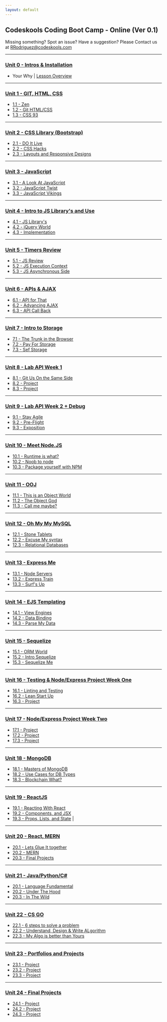 ```yaml
---
layout: default
---
```

## Codeskools Coding Boot Camp - Online  (Ver 0.1)

Missing something? Spot an issue? Have a suggestion? Please Contact us at RRodriguez@codeskools.com

- - -

### [Unit 0 - Intros & Installation](00-Week)

* Your Why \| [Lesson Overview](00-Week/01-Day/01-Day-LessonPlan.md)
- - -

### [Unit 1 - GIT, HTML, CSS ](01-Week)

* [1.1 - Zen](01-Week/01-Day/01-Day-LessonPlan.md) 
* [1.2 - Git HTML/CSS](01-Week/02-Day/02-Day-LessonPlan.md) 
* [1.3 - CSS 93](01-Week/03-Day/03-Day-LessonPlan.md) 

- - -

### [Unit 2 - CSS Library (Bootstrap)](02-Week)

* [2.1 - DO It  Live](02-Week/01-Day/01-Day-LessonPlan.md) 
* [2.2 - CSS Hacks](02-Week/02-Day/02-Day-LessonPlan.md) 
* [2.3 - Layouts and Responsive Designs](02-Week/03-Day/03-Day-LessonPlan.md) 

- - -

### [Unit 3 - JavaScript](03-Week)

* [3.1 - A Look At JavaScript](03-Week/01-Day/01-Day-LessonPlan.md) 
* [3.2 - JavaScript Twist](03-Week/02-Day/02-Day-LessonPlan.md) 
* [3.3 - JavaScript Vikings](03-Week/03-Day/03-Day-LessonPlan.md) 

- - -

### [Unit 4 - Intro to JS Library's and Use](04-Week)

* [4.1 - JS Library's](04-Week/01-Day/01-Day-LessonPlan.md) 
* [4.2 - jQuery World](04-Week/02-Day/02-Day-LessonPlan.md) 
* [4.3 - Implementation](04-Week/03-Day/03-Day-LessonPlan.md)

- - -

### [Unit 5 - Timers Review](05-Week)

* [5.1 - JS Review](05-Week/01-Day/01-Day-LessonPlan.md) 
* [5.2 - JS Execution Context](05-Week/02-Day/02-Day-LessonPlan.md)
* [5.3 - JS Asynchronous Side](05-Week/03-Day/03-Day-LessonPlan.md)

- - -

### [Unit 6 - APIs & AJAX](06-Week)

* [6.1 - API for That](06-Week/01-Day/01-Day-LessonPlan.md)
* [6.2 - Advancing AJAX](06-Week/02-Day/02-Day-LessonPlan.md) 
* [6.3 - API Call Back](06-Week/03-Day/03-Day-LessonPlan.md)

- - -

### [Unit 7 - Intro to Storage](07-Week/)

* [7.1 - The Trunk in the Browser](07-Week/01-Day/01-Day-LessonPlan.md)
* [7.2 - Pay For Storage](07-Week/02-Day/02-Day-LessonPlan.md)
* [7.3 - Sef Storage](07-Week/03-Day/03-Day-LessonPlan.md)

- - -

### [Unit 8 - Lab API Week 1](08-Week)

* [8.1 - Git Us On the Same Side](08-Week/01-Day/01-Day-LessonPlan.md) 
* [8.2 - Project](08-Week/02-Day/02-Day-LessonPlan.md)
* [8.3 - Project](08-Week/03-Day/03-Day-LessonPlan.md)

- - -

### [Unit 9 - Lab API Week 2 + Debug](09-Week)

* [9.1 - Stay Agile](09-Week/01-Day/01-Day-LessonPlan.md)
* [9.2 - Pre-Flight](09-Week/02-Day/02-Day-LessonPlan.md)
* [9.3 - Exposition](09-Week/03-Day/03-Day-LessonPlan.md)

- - -

### [Unit 10 - Meet Node.JS](10-Week)

* [10.1 - Runtime is what?](10-Week/01-Day/01-Day-LessonPlan.md) 
* [10.2 - Noob to node](10-Week/02-Day/02-Day-LessonPlan.md)
* [10.3 - Package yourself with NPM](10-Week/03-Day/03-Day-LessonPlan.md)

- - -

### [Unit 11 - OOJ](11-Week)

* [11.1 - This is an Object World](11-Week/01-Day/01-Day-LessonPlan.md)
* [11.2 - The Object God](11-Week/02-Day/02-Day-LessonPlan.md)
* [11.3 - Call me maybe?](11-Week/03-Day/03-Day-LessonPlan.md)

- - -

### [Unit 12 - Oh My My MySQL](12-Week)

* [12.1 - Stone Tablets](12-Week/01-Day/01-Day-LessonPlan.md)
* [12.2 - Excuse My syntax](12-Week/02-Day/02-Day-LessonPlan.md)
* [12.3 - Relational Databases](12-Week/03-Day/03-Day-LessonPlan.md)

- - -

### [Unit 13 - Express Me](13-Week)

* [13.1 -  Node Servers](13-Week/01-Day/01-Day-LessonPlan.md) 
* [13.2 - Express Train](13-Week/02-Day/02-Day-LessonPlan.md) 
* [13.3 - Surf's Up](13-Week/03-Day/03-Day-LessonPlan.md)

- - -

### [Unit 14 - EJS Templating](14-Week)

* [14.1 - View Engines](14-Week/01-Day/01-Day-LessonPlan.md)
* [14.2 - Data Binding](14-Week/02-Day/02-Day-LessonPlan.md)
* [14.3 - Parse My Data](14-Week/03-Day/03-Day-LessonPlan.md)

- - -

### [Unit 15 - Sequelize](15-Week)

* [15.1 - ORM World](15-Week/01-Day/01-Day-LessonPlan.md)
* [15.2 - Intro Sequelize](15-Week/02-Day/02-Day-LessonPlan.md)
* [15.3 - Sequelize Me](15-Week/03-Day/03-Day-LessonPlan.md)

- - -

### [Unit 16 - Testing & Node/Express Project Week One](16-Week)

* [16.1 - Linting and Testing](16-Week/01-Day/01-Day-LessonPlan.md) 
* [16.2 - Lean Start Up](16-Week/02-Day/02-Day-LessonPlan.md) 
* [16.3 - Project](16-Week/03-Day/03-Day-LessonPlan.md)

- - -

### [Unit 17 - Node/Express Project Week Two](17-Week)

* [17.1 - Project](17-Week/01-Day/01-Day-LessonPlan.md)
* [17.2 - Project](17-Week/02-Day/02-Day-LessonPlan.md)
* [17.3 - Project](17-Week/03-Day/03-Day-LessonPlan.md)

- - -

### [Unit 18 - MongoDB](18-Week)

* [18.1 - Masters of MongoDB](18-Week/01-Day/01-Day-LessonPlan.md) 
* [18.2 - Use Cases for DB Types](18-Week/02-Day/02-Day-LessonPlan.md)
* [18.3 - Blockchain What? ](18-Week/03-Day/03-Day-LessonPlan.md)

- - -

### [Unit 19 - ReactJS](19-Week)

* [19.1 - Reacting With React](19-Week/01-Day/01-Day-LessonPlan.md)
* [19.2 - Components, and JSX](19-Week/02-Day/02-Day-LessonPlan.md) 
* [19.3 - Props, Lists, and State](19-Week/03-Day/03-Day-LessonPlan.md) |

- - -

### [Unit 20 - React, MERN](20-Week)

* [20.1 - Lets Glue It together](20-Week/01-Day/01-Day-LessonPlan.md)
* [20.2 - MERN](20-Week/02-Day/02-Day-LessonPlan.md) 
* [20.3 - Final Projects](20-Week/03-Day/03-Day-LessonPlan.md) 

- - -

### [Unit 21 - Java/Python/C#](21-Week)
* [20.1 - Language Fundamental](20-Week/01-Day/01-Day-LessonPlan.md)
* [20.2 - Under The Hood](20-Week/02-Day/02-Day-LessonPlan.md) 
* [20.3 - In The Wild](20-Week/03-Day/03-Day-LessonPlan.md)

- - -

### [Unit 22 - CS GO](22-Week)

* [22.1 - 6 steps to solve a problem](22-Week/01-Day/01-Day-LessonPlan.md)
* [22.2 - Understand, Design & Write ALgorithm](22-Week/02-Day/02-Day-LessonPlan.md)
* [22.3 - My Algo is better than Yours](22-Week/03-Day/03-Day-LessonPlan.md) 

- - -

### [Unit 23 - Portfolios and Projects](23-Week)

* [23.1 - Project](23-Week/01-Day/01-Day-LessonPlan.md)
* [23.2 - Project](23-Week/02-Day/02-Day-LessonPlan.md)
* [23.3 - Project](23-Week/03-Day/03-Day-LessonPlan.md)

- - -

### [Unit 24 - Final Projects](24-Week)

* [24.1 - Project](24-Week/01-Day/01-Day-LessonPlan.md)
* [24.2 - Project](24-Week/02-Day/02-Day-LessonPlan.md)
* [24.3 - Project](24-Week/03-Day/03-Day-LessonPlan.md)
